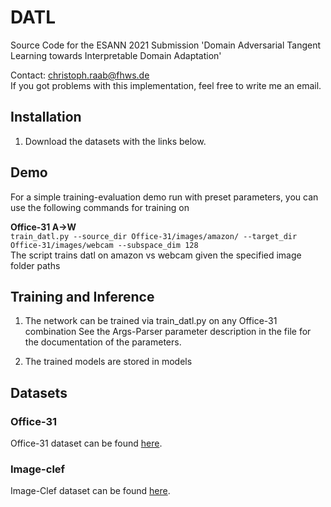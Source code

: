 # DATL
Source Code for the ESANN 2021 Submission 'Domain Adversarial Tangent Learning towards Interpretable Domain Adaptation'

Contact: christoph.raab@fhws.de <br>
If you got problems with this implementation, feel free to write me an email.

## Installation
1. Download the datasets with the links below.

## Demo
For a simple training-evaluation demo run with preset parameters, you can use the following commands for training on

**Office-31 A->W**<br>
`train_datl.py --source_dir Office-31/images/amazon/ --target_dir Office-31/images/webcam --subspace_dim 128`<br>
The script trains datl on amazon vs webcam given the specified image folder paths

## Training and Inference
1. The network can be trained via train_datl.py on any Office-31 combination
   See the Args-Parser parameter description in the file for the documentation of the parameters.

2. The trained models are stored in models


## Datasets
### Office-31
Office-31 dataset can be found [here](https://drive.google.com/file/d/11nywfWdfdBi92Lr3y4ga2Cu4_-FpWKUC/view?usp=sharing).

### Image-clef
Image-Clef dataset can be found [here](https://drive.google.com/file/d/1lu1ouDoeucW8MgmaKVATwNt5JT7Uvk62/view?usp=sharing).
